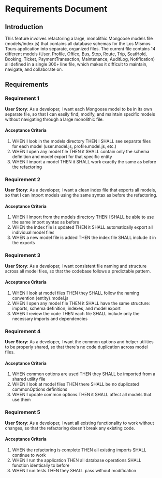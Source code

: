 # Requirements Document

## Introduction

This feature involves refactoring a large, monolithic Mongoose models file (models/index.js) that contains all database schemas for the Los Mismos Tours application into separate, organized files. The current file contains 14 different models (User, Profile, Office, Bus, Stop, Route, Trip, SeatHold, Booking, Ticket, PaymentTransaction, Maintenance, AuditLog, Notification) all defined in a single 300+ line file, which makes it difficult to maintain, navigate, and collaborate on.

## Requirements

### Requirement 1

**User Story:** As a developer, I want each Mongoose model to be in its own separate file, so that I can easily find, modify, and maintain specific models without navigating through a large monolithic file.

#### Acceptance Criteria

1. WHEN I look in the models directory THEN I SHALL see separate files for each model (user.model.js, profile.model.js, etc.)
2. WHEN I open any model file THEN it SHALL contain only the schema definition and model export for that specific entity
3. WHEN I import a model THEN it SHALL work exactly the same as before the refactoring

### Requirement 2

**User Story:** As a developer, I want a clean index file that exports all models, so that I can import models using the same syntax as before the refactoring.

#### Acceptance Criteria

1. WHEN I import from the models directory THEN I SHALL be able to use the same import syntax as before
2. WHEN the index file is updated THEN it SHALL automatically export all individual model files
3. WHEN a new model file is added THEN the index file SHALL include it in the exports

### Requirement 3

**User Story:** As a developer, I want consistent file naming and structure across all model files, so that the codebase follows a predictable pattern.

#### Acceptance Criteria

1. WHEN I look at model files THEN they SHALL follow the naming convention {entity}.model.js
2. WHEN I open any model file THEN it SHALL have the same structure: imports, schema definition, indexes, and model export
3. WHEN I review the code THEN each file SHALL include only the necessary imports and dependencies

### Requirement 4

**User Story:** As a developer, I want the common options and helper utilities to be properly shared, so that there's no code duplication across model files.

#### Acceptance Criteria

1. WHEN common options are used THEN they SHALL be imported from a shared utility file
2. WHEN I look at model files THEN there SHALL be no duplicated commonOptions definitions
3. WHEN I update common options THEN it SHALL affect all models that use them

### Requirement 5

**User Story:** As a developer, I want all existing functionality to work without changes, so that the refactoring doesn't break any existing code.

#### Acceptance Criteria

1. WHEN the refactoring is complete THEN all existing imports SHALL continue to work
2. WHEN I run the application THEN all database operations SHALL function identically to before
3. WHEN I run tests THEN they SHALL pass without modification
